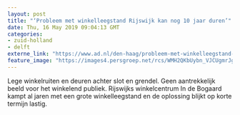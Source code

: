 ```yaml
---
layout: post
title: "‘Probleem met winkelleegstand Rijswijk kan nog 10 jaar duren’"
date: Thu, 16 May 2019 09:04:13 GMT
categories: 
- zuid-holland 
- delft 
externe_link: "https://www.ad.nl/den-haag/probleem-met-winkelleegstand-rijswijk-kan-nog-10-jaar-duren~afba16fe/"
feature_image: "https://images4.persgroep.net/rcs/WMH2QKbUybn_VJCUgmrJgoGOXxU/diocontent/71348874/_fitwidth/400/?appId=21791a8992982cd8da851550a453bd7f&quality=0.7"
---
```


Lege winkelruiten en deuren achter slot en grendel. Geen aantrekkelijk beeld voor het winkelend publiek. Rijswijks winkelcentrum In de Bogaard kampt al jaren met een grote winkelleegstand en de oplossing blijkt op korte termijn lastig.
